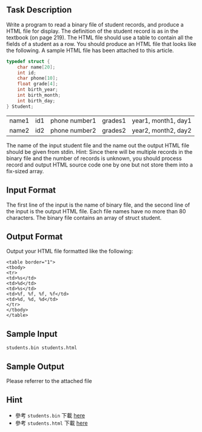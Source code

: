 ## Task Description ##

Write a program to read a binary file of student records, and produce a HTML file for display. The definition of the student record is as in the textbook (on page 219). The HTML file should use a table to contain all the fields of a student as a row. You should produce an HTML file that looks like the following. A sample HTML file has been attached to this article.

```c
typedef struct {
	char name[20];
	int id;
	char phone[10];
	float grade[4];
	int birth_year;
	int birth_month;
	int birth_day;
} Student;
```

|     |     |               |         |                     |
|-----|-----|---------------|---------|---------------------|
|name1| id1 | phone number1 | grades1 | year1, month1, day1 |
|name2| id2 | phone number2 | grades2 | year2, month2, day2 |

The name of the input student file and the name out the output HTML file should be given from stdin.
Hint: Since there will be multiple records in the binary file and the number of records is unknown, you should process record and output HTML source code one by one but not store them into a fix-sized array.

## Input Format ##

The first line of the input is the name of binary file, and the second line of the input is the output HTML file. Each file names have no more than 80 characters. The binary file contains an array of struct student.

## Output Format ##

Output your HTML file formatted like the following:

```
<table border="1">
<tbody>
<tr>
<td>%s</td>
<td>%d</td>
<td>%s</td>
<td>%f, %f, %f, %f</td>
<td>%d, %d, %d</td>
</tr>
</tbody>
</table>
```

## Sample Input ##
```
students.bin students.html
```

## Sample Output ##

Please referrer to the attached file

## Hint ##

* 參考 `students.bin` 下載 [here](https://github.com/JudgeGirl/JG-testdata/raw/master/practice/136/students.bin)
* 參考 `students.html` 下載 [here](https://github.com/JudgeGirl/JG-testdata/raw/master/practice/136/1.out)